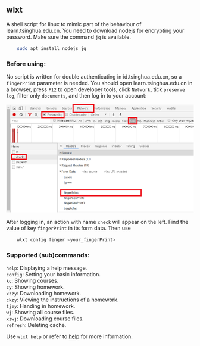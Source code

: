 ## wlxt

A shell script for linux to mimic part of the behaviour of learn.tsinghua.edu.cn. You need to download nodejs for encrypting your password. Make sure the command `jq` is available.
```bash
    sudo apt install nodejs jq
```

### Before using:

No script is written for double authenticating in id.tsinghua.edu.cn, so a `fingerPrint` parameter is needed. You should open learn.tsinghua.edu.cn in a browser, press `F12` to open developer tools, click `Network`, tick `preserve log`, filter only `documents`, and then log in to your account: 

![login](./finger.jpg)

After logging in, an action with name `check` will appear on the left. Find the value of key `fingerPrint` in its form data. Then use
```bash
    wlxt config finger <your_fingerPrint>
```

### Supported (sub)commands:

`help`: Displaying a help message.  
`config`: Setting your basic information.  
`kc`: Showing courses.  
`zy`: Showing homework.  
`xzzy`: Downloading homework.  
`ckzy`: Viewing the instructions of a homework.  
`tjzy`: Handing in homework.  
`wj`: Showing all course files.  
`xzwj`: Downloading course files.  
`refresh`: Deleting cache.

Use `wlxt help` or refer to [help](./help) for more information.
